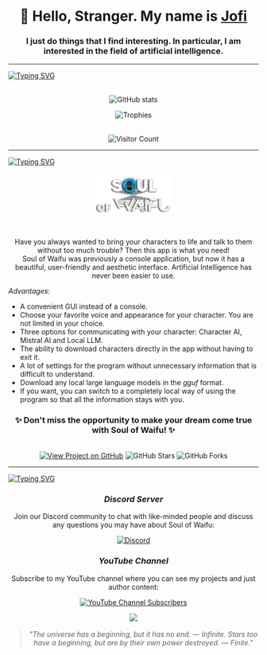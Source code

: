 <h1 align="center">👋 Hello, Stranger. My name is <a href="https://www.youtube.com/channel/UClImFMnBdZKlqDLGZeprBiw" target="_blank">Jofi</a>
  <br>
  
<h3 align="center">I just do things that I find interesting. In particular, I am interested in the field of artificial intelligence. 
</h3>

---

[![Typing SVG](https://readme-typing-svg.herokuapp.com?font=Orbitron&size=25&pause=1000&color=F74524&width=435&lines=My+stats)](https://git.io/typing-svg)

<br>

<div align="center">
  <img src="https://github-readme-stats.vercel.app/api?username=jofizcd&show_icons=true&theme=radical" alt="GitHub stats"/>
 
  <p>
  
  ![Trophies](https://github-profile-trophy.vercel.app/?username=jofizcd&theme=radical)
</div>

<br>

<div align="center">
  <img src="https://komarev.com/ghpvc/?username=jofizcd&label=PROFILE+VIEWS&style=for-the-badge&color=red" alt="Visitor Count"/>
</div>

---

[![Typing SVG](https://readme-typing-svg.herokuapp.com?font=Orbitron&size=25&pause=1000&color=F74524&width=435&lines=About+my+projects)](https://git.io/typing-svg)

<p align="center">
  <img src="https://github.com/jofizcd/jofizcd/blob/main/logotitle.png" alt="Soul of Waifu" style="width: 30%; height: 30%;"/>
</p>
<br>

<p align="center">
  Have you always wanted to bring your characters to life and talk to them without too much trouble? Then this app is what you need! 
  
  <br>
  Soul of Waifu was previously a console application, but now it has a beautiful, user-friendly and aesthetic interface. Artificial Intelligence has never been easier to use.
</p>

_Advantages_:  
- A convenient GUI instead of a console.
- Choose your favorite voice and appearance for your character. You are not limited in your choice.  
- Three options for communicating with your character: Character AI, Mistral AI and Local LLM.
- The ability to download characters directly in the app without having to exit it.
- A lot of settings for the program without unnecessary information that is difficult to understand.
- Download any local large language models in the *gguf* format.
- If you want, you can switch to a completely local way of using the program so that all the information stays with you.

<h3 align="center">✨ Don't miss the opportunity to make your dream come true with Soul of Waifu! ✨</h3>

<br>
<div align="center">
  <a href="https://github.com/jofizcd/Soul-of-Waifu"><img src="https://img.shields.io/badge/GitHub-View%20Project-red" alt="View Project on GitHub"/></a>
  <img src="https://img.shields.io/github/stars/jofizcd/Soul-of-Waifu" alt="GitHub Stars"/>
  <img src="https://img.shields.io/github/forks/jofizcd/Soul-of-Waifu" alt="GitHub Forks"/>
</div>

---

[![Typing SVG](https://readme-typing-svg.herokuapp.com?font=Orbitron&size=25&pause=1000&color=F74524&width=435&lines=My+social+networks)](https://git.io/typing-svg)

*<h3 align="center">Discord Server</h3>*

<div align="center">

  Join our Discord community to chat with like-minded people and discuss any questions you may have about Soul of Waifu: 

  [![Discord](https://img.shields.io/discord/925841922264801311?label=Discord&logo=discord&color=7289da)](https://discord.gg/6UvYzBKCZK)

</div>

*<h3 align="center">YouTube Channel</h3>*

<div align="center">
  
  Subscribe to my YouTube channel where you can see my projects and just author content: 

 [![YouTube Channel Subscribers](https://img.shields.io/youtube/channel/subscribers/UClImFMnBdZKlqDLGZeprBiw?label=Subscribe&style=social)](https://www.youtube.com/channel/UClImFMnBdZKlqDLGZeprBiw)

</div>

<div align="center">

  <img src="https://github.com/jofizcd/jofizcd/blob/main/outro.gif" width="50%"/>
  
  <br>
  
  <p>
  
  > _"The universe has a beginning, but it has no end. — Infinite. 
  Stars too have a beginning, but are by their own power destroyed. — Finite."_


</div>



